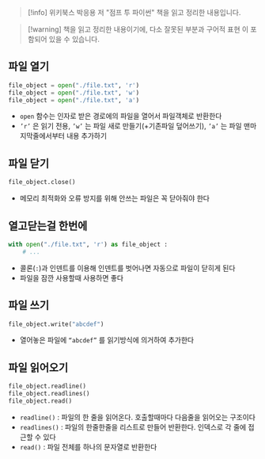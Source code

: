 > [!info] 위키북스 박응용 저 "점프 투 파이썬" 책을 읽고 정리한 내용입니다.

> [!warning] 책을 읽고 정리한 내용이기에, 다소 잘못된 부분과 구어적 표현 이 포함되어 있을 수 있습니다.

## 파일 열기

```python
file_object = open("./file.txt", 'r')
file_object = open("./file.txt", 'w')
file_object = open("./file.txt", 'a')
```

- `open` 함수는 인자로 받은 경로에의 파일을 열어서 파일객체로 반환한다
- `’r’` 은 읽기 전용, `’w’` 는 파일 새로 만들기(+기존파일 덮어쓰기), `’a’` 는 파일 맨마지막줄에서부터 내용 추가하기

## 파일 닫기

```python
file_object.close()
```

- 메모리 최적화와 오류 방지를 위해 안쓰는 파일은 꼭 닫아줘야 한다

## 열고닫는걸 한번에

```python
with open("./file.txt", 'r') as file_object :
	# ...
```

- 콜론(`:`)과 인덴트를 이용해 인덴트를 벗어나면 자동으로 파일이 닫히게 된다
- 파일을 잠깐 사용할때 사용하면 좋다

## 파일 쓰기

```python
file_object.write("abcdef")
```

- 열어놓은 파일에 `“abcdef”` 를 읽기방식에 의거하여 추가한다

## 파일 읽어오기

```python
file_object.readline()
file_object.readlines()
file_object.read()
```

- `readline()` : 파일의 한 줄을 읽어온다. 호출할때마다 다음줄을 읽어오는 구조이다
- `readlines()` : 파일의 한줄한줄을 리스트로 만들어 반환한다. 인덱스로 각 줄에 접근할 수 있다
- `read()` : 파일 전체를 하나의 문자열로 반환한다